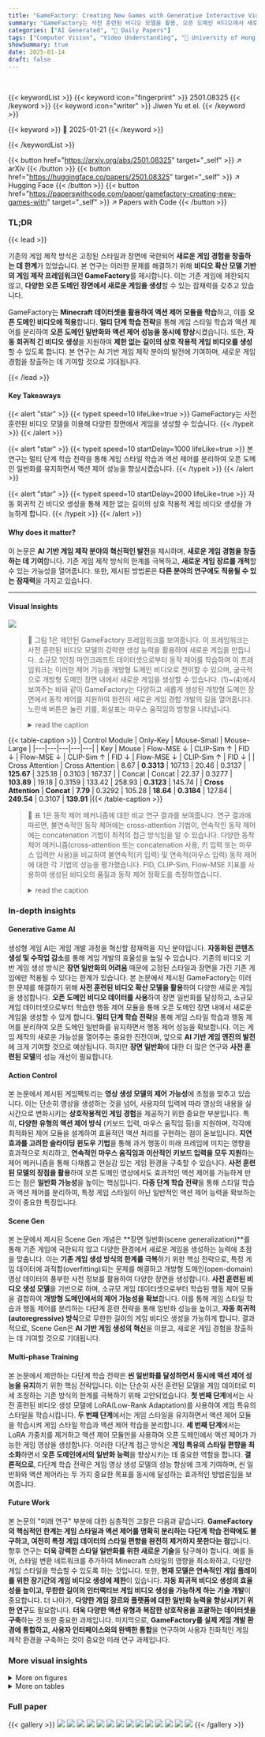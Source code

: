 ```yaml
---
title: "GameFactory: Creating New Games with Generative Interactive Videos"
summary: "GameFactory는 사전 훈련된 비디오 모델을 활용, 오픈 도메인 비디오에서 새로운 게임을 생성하는 프레임워크입니다."
categories: ["AI Generated", "🤗 Daily Papers"]
tags: ["Computer Vision", "Video Understanding", "🏢 University of Hong Kong",]
showSummary: true
date: 2025-01-14
draft: false
---
```


<br>

{{< keywordList >}}
{{< keyword icon="fingerprint" >}} 2501.08325 {{< /keyword >}}
{{< keyword icon="writer" >}} Jiwen Yu et el. {{< /keyword >}}
 
{{< keyword >}} 🤗 2025-01-21 {{< /keyword >}}
 
{{< /keywordList >}}

{{< button href="https://arxiv.org/abs/2501.08325" target="_self" >}}
↗ arXiv
{{< /button >}}
{{< button href="https://huggingface.co/papers/2501.08325" target="_self" >}}
↗ Hugging Face
{{< /button >}}
{{< button href="https://paperswithcode.com/paper/gamefactory-creating-new-games-with" target="_self" >}}
↗ Papers with Code
{{< /button >}}




### TL;DR


{{< lead >}}

기존의 게임 제작 방식은 고정된 스타일과 장면에 국한되어 **새로운 게임 경험을 창출하는 데 한계**가 있었습니다.  본 연구는 이러한 문제를 해결하기 위해 **비디오 확산 모델 기반의 게임 제작 프레임워크인 GameFactory**를 제시합니다.  이는 기존 게임에 제한되지 않고, **다양한 오픈 도메인 장면에서 새로운 게임을 생성**할 수 있는 잠재력을 갖추고 있습니다.

GameFactory는 **Minecraft 데이터셋을 활용하여 액션 제어 모듈을 학습**하고, 이를 **오픈 도메인 비디오에 적용**합니다.  **멀티 단계 학습 전략**을 통해 게임 스타일 학습과 액션 제어를 분리하여 **오픈 도메인 일반화와 액션 제어 성능을 동시에 향상**시켰습니다.  또한, **자동 회귀적 긴 비디오 생성**을 지원하여 **제한 없는 길이의 상호 작용적 게임 비디오를 생성**할 수 있도록 합니다.  본 연구는 AI 기반 게임 제작 분야의 발전에 기여하며, 새로운 게임 경험을 창출하는 데 기여할 것으로 기대됩니다.

{{< /lead >}}


#### Key Takeaways

{{< alert "star" >}}
{{< typeit speed=10 lifeLike=true >}} GameFactory는 사전 훈련된 비디오 모델을 이용해 다양한 장면에서 게임을 생성할 수 있습니다. {{< /typeit >}}
{{< /alert >}}

{{< alert "star" >}}
{{< typeit speed=10 startDelay=1000 lifeLike=true >}} 본 연구는 멀티 단계 학습 전략을 통해 게임 스타일 학습과 액션 제어를 분리하여 오픈 도메인 일반화를 유지하면서 액션 제어 성능을 향상시켰습니다. {{< /typeit >}}
{{< /alert >}}

{{< alert "star" >}}
{{< typeit speed=10 startDelay=2000 lifeLike=true >}} 자동 회귀적 긴 비디오 생성을 통해 제한 없는 길이의 상호 작용적 게임 비디오 생성을 가능하게 합니다. {{< /typeit >}}
{{< /alert >}}

#### Why does it matter?
이 논문은 **AI 기반 게임 제작 분야의 혁신적인 발전**을 제시하며, **새로운 게임 경험을 창출하는 데 기여**합니다. 기존 게임 제작 방식의 한계를 극복하고, **새로운 게임 장르를 개척**할 수 있는 가능성을 열어줍니다. 또한, 제시된 방법론은 **다른 분야의 연구에도 적용될 수 있는 잠재력**을 가지고 있습니다.

------
#### Visual Insights



![](https://arxiv.org/html/2501.08325/x3.png)

> 🔼 그림 1은 제안된 GameFactory 프레임워크를 보여줍니다. 이 프레임워크는 사전 훈련된 비디오 모델의 강력한 생성 능력을 활용하여 새로운 게임을 만듭니다. 소규모 1인칭 마인크래프트 데이터셋으로부터 동작 제어를 학습하여 이 프레임워크는 이러한 제어 기능을 개방형 도메인 비디오로 전이할 수 있으며, 궁극적으로 개방형 도메인 장면 내에서 새로운 게임을 생성할 수 있습니다. (1)~(4)에서 보여주는 바와 같이 GameFactory는 다양하고 새롭게 생성된 개방형 도메인 장면에서 동작 제어를 지원하여 완전히 새로운 게임 경험 개발의 길을 열어줍니다. 노란색 버튼은 눌린 키를, 화살표는 마우스 움직임의 방향을 나타냅니다.
> <details>
> <summary>read the caption</summary>
> Figure 1: We propose GameFactory, a framework that leverages the powerful generative capabilities of pre-trained video models for the creation of new games. By learning action control from a small-scale first-person Minecraft dataset, this framework can transfer these control abilities to open-domain videos, ultimately allowing the creation of new games within open-domain scenes. As illustrated in (1)-(4), GameFactory supports action control across diverse, newly generated scenes in open domains, paving the way for the development of entirely new game experiences. The yellow buttons indicate pressed keys, and the arrows represent the direction of mouse movements.
> </details>





{{< table-caption >}}
| Control Module | Only-Key | Mouse-Small | Mouse-Large |
|---|---|---|---|---|
| Key | Mouse | Flow-MSE ↓ | CLIP-Sim ↑ | FID ↓ | Flow-MSE ↓ | CLIP-Sim ↑ | FID ↓ | Flow-MSE ↓ | CLIP-Sim ↑ | FID ↓ |
| Cross Attention | Cross Attention | 8.67 | **0.3313** | 107.13 | 20.46 | 0.3137 | **125.67** | 325.18 | 0.3103 | 167.37 |
| Concat | Concat | 22.37 | 0.3277 | **103.89** | 19.18 | 0.3159 | 133.42 | 258.93 | **0.3123** | 145.74 |
| **Cross Attention** | **Concat** | **7.79** | 0.3292 | 105.28 | **18.64** | **0.3184** | 127.84 | **249.54** | 0.3107 | **139.91** |{{< /table-caption >}}

> 🔼 표 1은 동작 제어 메커니즘에 대한 비교 연구 결과를 보여줍니다.  연구 결과에 따르면,  불연속적인 동작 제어에는 cross-attention 기법이, 연속적인 동작 제어에는 concatenation 기법이 최적의 접근 방식임을 알 수 있습니다.  다양한 동작 제어 메커니즘(cross-attention 또는 concatenation 사용, 키 입력 또는 마우스 입력만 사용)을 비교하여 불연속적(키 입력) 및 연속적(마우스 입력) 동작 제어에 대한 각 기법의 성능을 평가했습니다.  FID, CLIP-Sim, Flow-MSE 지표를 사용하여 생성된 비디오의 품질과 동작 제어 정확도를 측정하였습니다.
> <details>
> <summary>read the caption</summary>
> Table 1: Results of the ablation study on action control mechanisms. The findings indicate that an optimal approach for the action control module is to use cross-attention for discrete action control and concatenation for continuous action control.
> </details>





### In-depth insights


#### Generative Game AI
생성형 게임 AI는 게임 개발 과정을 혁신할 잠재력을 지닌 분야입니다. **자동화된 콘텐츠 생성 및 수작업 감소**를 통해 게임 개발의 효율성을 높일 수 있습니다. 기존의 비디오 기반 게임 생성 방식은 **장면 일반화의 어려움** 때문에 고정된 스타일과 장면을 가진 기존 게임에만 적용될 수 있다는 한계가 있습니다.  본 논문에서 제시된 GameFactory는 이러한 문제를 해결하기 위해 **사전 훈련된 비디오 확산 모델을 활용**하여 다양한 새로운 게임을 생성합니다.  **오픈 도메인 비디오 데이터를 사용**하여 장면 일반화를 달성하고, 소규모 게임 데이터셋으로부터 학습한 행동 제어 모듈을 통해 오픈 도메인 장면 내에서 새로운 게임을 생성할 수 있게 합니다.  **멀티 단계 학습 전략**을 통해 게임 스타일 학습과 행동 제어를 분리하여 오픈 도메인 일반화를 유지하면서 행동 제어 성능을 확보합니다.  이는 게임 제작의 새로운 가능성을 열어주는 중요한 진전이며, 앞으로 **AI 기반 게임 엔진의 발전**에 크게 기여할 것으로 예상됩니다.  하지만 **장면 일반화**에 대한 더 많은 연구와 **사전 훈련된 모델**의 성능 개선이 필요합니다.

#### Action Control
본 논문에서 제시된 게임팩토리는 **영상 생성 모델의 제어 가능성**에 초점을 맞추고 있습니다.  이는 단순히 영상을 생성하는 것을 넘어, 사용자의 입력에 따라 영상의 내용을 실시간으로 변화시키는 **상호작용적인 게임 경험**을 제공하기 위한 중요한 부분입니다.  특히, **다양한 유형의 액션 제어 방식** (키보드 입력, 마우스 움직임 등)을 지원하며, 각각에 최적화된 제어 모듈을 설계하여 효율적인 액션 처리를 구현하는 점이 돋보입니다.  **지연 효과를 고려한 슬라이딩 윈도우 기법**을 통해 과거 행동이 미래 프레임에 미치는 영향을 효과적으로 처리하고, **연속적인 마우스 움직임과 이산적인 키보드 입력을 모두 지원**하는 제어 메커니즘을 통해 다채롭고 현실감 있는 게임 환경을 구축할 수 있습니다.  **사전 훈련된 모델의 장점을 활용**하여 오픈 도메인 영상에서도 효과적인 액션 제어를 가능하게 만드는 점은 **일반화 가능성**을 높이는 핵심입니다.  **다중 단계 학습 전략**을 통해 스타일 학습과 액션 제어를 분리하여, 특정 게임 스타일이 아닌 일반적인 액션 제어 능력을 확보하는 것이 중요한 특징입니다.

#### Scene Gen
본 논문에서 제시된 Scene Gen 개념은 **장면 일반화(scene generalization)**를 통해 기존 게임에 국한되지 않고 다양한 환경에서 새로운 게임을 생성하는 능력에 초점을 맞춥니다.  이는 **기존 게임 생성 방식의 한계를 극복**하기 위한 핵심 전략으로, 특정 게임 데이터에 과적합(overfitting)되는 문제를 해결하고 개방형 도메인(open-domain) 영상 데이터의 풍부한 사전 정보를 활용하여 다양한 장면을 생성합니다.  **사전 훈련된 비디오 생성 모델**을 기반으로 하며, 소규모 게임 데이터셋으로부터 학습된 행동 제어 모듈을 결합하여 **개방형 도메인에서의 제어 가능성을 확보**합니다.  이를 통해 게임 스타일 학습과 행동 제어를 분리하는 다단계 훈련 전략을 통해 일반화 성능을 높이고, **자동 회귀적(autoregressive) 방식**으로 무한한 길이의 게임 비디오 생성을 가능하게 합니다.  결과적으로, Scene Gen은 **AI 기반 게임 생성의 혁신**을 이끌고, 새로운 게임 경험을 창출하는 데 기여할 것으로 기대됩니다.

#### Multi-phase Training
본 논문에서 제안하는 다단계 학습 전략은 **씬 일반화를 달성하면서 동시에 액션 제어 성능을 유지**하기 위한 핵심 전략입니다. 이는 단순히 사전 훈련된 모델을 게임 데이터로 미세 조정하는 기존 방식의 한계를 극복하기 위해 고안되었습니다.  **첫 번째 단계**에서는 사전 훈련된 비디오 생성 모델에 LoRA(Low-Rank Adaptation)를 사용하여 게임 특유의 스타일을 학습시킵니다.  **두 번째 단계**에서는 게임 스타일을 유지하면서 액션 제어 모듈을 학습시켜 게임 스타일 학습과 액션 제어 학습을 분리합니다.  **세 번째 단계**에서는 LoRA 가중치를 제거하고 액션 제어 모듈만을 사용하여 오픈 도메인에서 액션 제어가 가능한 게임 영상을 생성합니다. 이러한 다단계 접근 방식은 **게임 특유의 스타일 편향을 최소화**하면서 **오픈 도메인에서의 일반화 능력**을 향상시키는 데 중요한 역할을 합니다.  **결론적으로**, 다단계 학습 전략은 게임 영상 생성 모델의 성능 향상에 크게 기여하며, 씬 일반화와 액션 제어라는 두 가지 중요한 목표를 동시에 달성하는 효과적인 방법론임을 보여줍니다.

#### Future Work
본 논문의 "미래 연구" 부분에 대한 심층적인 고찰은 다음과 같습니다. **GameFactory의 핵심적인 한계는 게임 스타일과 액션 제어를 명확히 분리하는 다단계 학습 전략에도 불구하고, 여전히 특정 게임 데이터의 스타일 편향을 완전히 제거하지 못한다는 점**입니다.  향후 연구는 **더욱 강력한 스타일 일반화를 위한 새로운 기술**을 탐구해야 합니다.  예를 들어, 스타일 변환 네트워크를 추가하여  Minecraft 스타일의 영향을 최소화하고,  다양한 게임 스타일을 학습할 수 있도록 하는 것입니다. 또한, **현재 모델은 연속적인 게임 플레이를 위한 장기간의 게임 비디오 생성에 제한**이 있습니다.  **자동 회귀적 비디오 생성의 효율성을 높이고, 무한한 길이의 인터랙티브 게임 비디오 생성을 가능하게 하는 기술 개발**이 중요합니다.  더 나아가, **다양한 게임 장르와 플랫폼에 대한 일반화 능력을 향상시키기 위한 연구**도 필요합니다.  **더욱 다양한 액션 유형과 복잡한 상호작용을 포괄하는 데이터셋을 구축**하는 것 또한 중요한 과제입니다.  마지막으로,  **GameFactory를 실제 게임 개발 환경에 통합하고, 사용자 인터페이스와의 완벽한 통합**을 연구하여 사용자 친화적인 게임 제작 환경을 구축하는 것이 중요한 미래 연구 과제입니다.


### More visual insights

<details>
<summary>More on figures
</summary>


![](https://arxiv.org/html/2501.08325/x4.png)

> 🔼 그림 2는 제안된 GameFactory의 개념도를 보여줍니다. GameFactory는 사전 훈련된 대규모 비디오 생성 모델을 기반으로 새로운 게임을 만드는 프레임워크입니다. 그림의 상단 파란색 부분은 사전 훈련된 모델이 개방형 도메인에서 생성 능력을 보이는 것을 나타내고, 하단 녹색 부분은 소량의 게임 데이터로 학습된 동작 제어 모듈을 추가하여 새로운 게임을 생성하는 과정을 보여줍니다.
> <details>
> <summary>read the caption</summary>
> Figure 2: A schematic of our GameFactory creating new games based on pre-trained large video generation models. The upper blue section shows the generative capabilities of the pre-trained model in an open-domain, while the lower green section demonstrates how the action control module, learned from a small amount of game data, can be plugged in to create new games.
> </details>



![](https://arxiv.org/html/2501.08325/x5.png)

> 🔼 그림 3은 비디오 확산 모델에 액션 제어 모듈을 통합하는 방법과 연속적인 마우스 신호 및 이산적인 키보드 신호에 대한 다양한 제어 메커니즘을 보여줍니다. (a)는 액션 제어 모듈이 비디오 확산 모델의 트랜스포머 블록에 통합되는 방식을 보여줍니다. (b)는 연속적인 마우스 신호와 이산적인 키보드 신호에 대한 서로 다른 제어 메커니즘을 보여줍니다. 자세한 내용은 3.3절을 참조하십시오. (c)는 시간적 압축(압축 비율 r=4)으로 인해 잠재 특징의 수가 액션 수와 달라 융합 과정에서 과립성 불일치가 발생하는 것을 보여줍니다. 그룹화는 이러한 시퀀스를 정렬하여 융합합니다. 또한, i번째 잠재 특징은 이전 창(창 크기 w=3) 내의 액션 그룹과 융합될 수 있으며, 이는 지연된 액션 효과(예: '점프' 키는 여러 후속 프레임에 영향을 미침)를 설명합니다.
> <details>
> <summary>read the caption</summary>
> Figure 3:  (a) Integration of Action Control Module into transformer blocks of the video diffusion model. (b) Different control mechanisms for continuous mouse signals and discrete keyboard signals (detailed analysis in Sec 3.3). (c) Due to temporal compression (compression ratio r=4𝑟4r=4italic_r = 4), the number of latent features differs from the number of actions, causing granularity mismatch during fusion. Grouping aligns these sequences for fusion. Additionally, the i𝑖iitalic_i-th latent feature can fuse with action groups within a previous window (window size w=3𝑤3w=3italic_w = 3), accounting for delayed action effects (e.g., ‘jump’ key affects several subsequent frames).
> </details>



![](https://arxiv.org/html/2501.08325/x6.png)

> 🔼 그림 4는 비디오 게임 생성에서 스타일 편향 문제를 보여줍니다. Minecraft 데이터로 학습된 모델은 Minecraft 고유의 픽셀 블록 스타일을 상속하여 원래 파라미터와 도메인 격차를 만듭니다. 이러한 문제는 특수한 훈련 전략을 통해 액션 제어 학습과 데이터 스타일 학습을 분리해야 함을 시사합니다.
> <details>
> <summary>read the caption</summary>
> Figure 4:  Style bias in video game generation. The model tuned on Minecraft data inherits its distinctive pixelated block style, creating a domain gap from the original parameters. This motivates decoupling action control learning from data style learning through specialized training strategies.
> </details>



![](https://arxiv.org/html/2501.08325/x7.png)

> 🔼 그림 5는 GameFactory의 다단계 학습 전략을 보여줍니다. 먼저, 대규모 개방형 도메인 비디오 데이터로 비디오 생성 모델을 사전 훈련합니다 (Phase #0).  다음으로, 게임 비디오 데이터를 사용하여 LoRA를 미세 조정하여 게임 특유의 스타일을 학습합니다 (Phase #1). 이후, 다른 매개변수를 고정하고 액션 제어 모듈을 훈련하여 스타일과 독립적인 액션 제어를 수행합니다 (Phase #2). 마지막으로, Phase #0에서 얻은 개방형 도메인 기능을 유지하면서 Phase #3에서 액션 제어가 가능한 개방형 도메인 생성을 위한 추론을 수행합니다.  스타일 학습과 액션 제어를 분리하여 Phase #0의 개방형 도메인 기능을 보존하고 Phase #3에서 일반화를 가능하게 합니다.
> <details>
> <summary>read the caption</summary>
> Figure 5:  Phase #0: pretraining a video generation model on open-domain data. Phase #1: finetuning with LoRA for game video data. Phase #2: training the action control module while fixing other parameters. Phase #3: inference for action-controlled open-domain generation. To decouple style learning from action control, Phase #1 learns game-specific style while Phase #2 focuses on style-independent action control. This design preserves the open-domain capabilities from Phase #0, enabling generalization in Phase #3.
> </details>



![](https://arxiv.org/html/2501.08325/x8.png)

> 🔼 그림 6은 자기 회귀적 비디오 생성 과정을 보여줍니다. 0부터 k까지의 프레임은 조건부 프레임으로 사용되고, 나머지 N-k 프레임은 예측을 위해 사용됩니다. k값은 무작위로 선택됩니다. (a) 학습 단계에서는 예측된 프레임의 노이즈에만 초점을 맞춰 손실을 계산하고 최적화합니다. (b) 추론 단계에서는 모델이 반복적으로 최근 k+1개의 프레임을 조건으로 사용하여 N-k개의 새로운 프레임을 생성하여 자기 회귀적 생성을 가능하게 합니다.
> <details>
> <summary>read the caption</summary>
> Figure 6:  Illustration of autoregressive video generation. The frames from index 00 to k𝑘kitalic_k serve as conditional frames, while the remaining N−k𝑁𝑘N-kitalic_N - italic_k frames are for prediction, with k𝑘kitalic_k randomly selected. (a) Training stage: Loss computation and optimization focus only on the noise of predicted frames. (b) Inference stage: The model iteratively selects the latest k+1𝑘1k+1italic_k + 1 frames as conditions to generate N−k𝑁𝑘N-kitalic_N - italic_k new frames, enabling autoregressive generation.
> </details>



![](https://arxiv.org/html/2501.08325/x9.png)

> 🔼 그림 7은 Minecraft 환경에서 모델의 동작 제어 성능을 보여줍니다. 모델은 WASD 키와 마우스 기반의 yaw 및 pitch 제어를 포함한 기본적인 단위 동작들을 성공적으로 학습했습니다.  더 나아가, 이러한 단위 동작들을 결합하여 더욱 복잡한 움직임을 수행할 수 있습니다.  각 비디오 프레임 아래의 텍스트는 모델에 제공된 프롬프트가 아니라 해당 콘텐츠에 대한 설명입니다.
> <details>
> <summary>read the caption</summary>
> Figure 7: Demonstration of action control capabilities in the Minecraft domain. The model has successfully learned basic atomic actions (WASD keys) and mouse-based yaw and pitch controls. Additionally, it can combine these atomic actions to execute more complex movements. Note that the text below each video frame is a descriptive label of the content, not a text prompt provided to the model.
> </details>



![](https://arxiv.org/html/2501.08325/x10.png)

> 🔼 그림 8은 Minecraft 게임 내비게이션에서 가장 흔한 상호 작용 중 하나인 충돌에 대한 학습된 반응을 보여줍니다. 각 비디오 프레임 아래의 텍스트는 모델에 제공된 텍스트 프롬프트가 아니라 콘텐츠에 대한 설명 레이블임을 유의해야 합니다.  비디오는 에이전트가 장애물에 접근하고 충돌을 감지하여 멈추는 과정을 보여주며, 모델이 Minecraft 환경 내에서 물리적 상호 작용을 이해하고 반응하는 능력을 시각적으로 보여줍니다.
> <details>
> <summary>read the caption</summary>
> Figure 8: Demonstration of the learned response to collision, one of the most common interactions in Minecraft navigation. Note that the text below each video frame is a descriptive label of the content, not a text prompt provided to the model.
> </details>



![](https://arxiv.org/html/2501.08325/x11.png)

> 🔼 그림 9는 제안된 모델이 레이싱 게임이라는 다른 유형의 게임으로 일반화될 수 있음을 보여줍니다. 흥미롭게도, Minecraft에서 학습된 방향 제어(yaw control)가 레이싱 게임의 조향 제어(steering control)로 매끄럽게 전이되는 반면, 뒤로, 왼쪽, 오른쪽으로 이동하거나 피치 각도를 조정하는 것과 같은 관련 없는 동작들은 자동으로 줄어듭니다. 이는 모델이 게임 유형에 관계없이 특정 동작 제어에 대한 지식을 일반화할 수 있음을 시사합니다.
> <details>
> <summary>read the caption</summary>
> Figure 9: Our model demonstrates the ability to generalize to a different game type, a racing game. Interestingly, the yaw control learned in Minecraft seamlessly transfers to steering control in the racing game, while unrelated actions, such as moving backward, left, or right, and pitch angle adjustments, automatically diminish.
> </details>



![](https://arxiv.org/html/2501.08325/x12.png)

> 🔼 이 그림은 논문의 GF-Minecraft 데이터셋에 대한 설명 부분에 포함되어 있습니다.  그림은 Minecraft 게임 영상의 한 장면을 보여주며, 영상에 대한 텍스트 주석이 어떻게 생성되었는지 보여주는 예시입니다.  붉은색 볼드체로 강조 표시된 단어들은 MiniCPM이라는 다중 모드 대규모 언어 모델을 사용하여 생성된 자동 주석의 일부입니다.  이 그림을 통해 연구자들은 자동 주석 생성 과정을 설명하고, 데이터셋에 포함된 비주얼 정보와 텍스트 정보의 연관성을 보여줍니다.  즉, 게임 영상의 시각적 내용을 정확하게 설명하는 텍스트 주석이 생성되었음을 시각적으로 보여줍니다.
> <details>
> <summary>read the caption</summary>
> Figure 10: An example of video clip annotation, where words describing scenes and objects are highlighted in red and bolded.
> </details>



![](https://arxiv.org/html/2501.08325/x13.png)

> 🔼 그림 11은 키 입력 제어 성능에 대한 정성적 비교를 보여줍니다.  개별 키 입력 신호 처리에서 cross-attention이 concatenation보다 훨씬 우수한 성능을 보이는 반면, concatenation은 키 입력에 반응하지 못하는 경우가 있음을 알 수 있습니다. 노란색 버튼은 눌린 키를 나타냅니다.  즉, 불연속적인 키 입력에 대해서는 cross-attention 방식이 더 효과적이라는 것을 보여줍니다.
> <details>
> <summary>read the caption</summary>
> Figure 11: Qualitative comparison of key input control performance. It can be observed that cross-attention significantly outperforms concatenation in handling discrete key input signals, while concatenation may fail to respond to the key input. The yellow buttons indicate pressed keys.
> </details>



</details>




<details>
<summary>More on tables
</summary>


{{< table-caption >}}
| Behavior | Control Signal | Action Interface |
|---|---|---|
| forward | W key | Interface<sub>1</sub> |
| back | S key | Interface<sub>1</sub> |
| left | A key | Interface<sub>2</sub> |
| right | D key | Interface<sub>2</sub> |
| jump | space key | Interface<sub>3</sub> |
| sneak | shift key | Interface<sub>3</sub> |
| sprint | ctrl key | Interface<sub>3</sub> |
| vertical perspective movement | mouse movement(yaw) | Interface<sub>4</sub> |
| horizontal perspective movement | mouse movement(pitch) | Interface<sub>5</sub> |{{< /table-caption >}}
> 🔼 표 2는 Minecraft 게임 환경에서 사용된 행동 공간에 대한 세부 정보를 보여줍니다.  '제어 신호(Control Signal)' 열은 학습 목적으로 사용된 원시 입력 신호를 나타내고, '행동 인터페이스(Action Interface)' 열은 MineDojo 플랫폼에서 이러한 신호를 실행 가능한 명령으로 매핑하는 인터페이스를 나타냅니다.  각 행은 특정 행동(예: 앞으로 이동, 뒤로 이동 등), 해당 행동에 해당하는 제어 신호(키 입력 또는 마우스 움직임) 및 MineDojo 인터페이스를 보여줍니다. 이 표는 모델이 학습에 사용한 행동과 MineDojo 시뮬레이션 환경과의 연결 관계를 명확히 설명합니다.
> <details>
> <summary>read the caption</summary>
> Table 2: Details of Action Space. The term Control Signal refers to the raw input signals utilized for training purposes, while the Action Interface represents the corresponding interface in the MineDojo platform that maps these input signals to actionable commands.
> </details>

{{< table-caption >}}
| Method | Domain | Flow-MSE ↓ | Domain-Sim ↑ | CLIP-Sim ↑ | FID ↓ |
|---|---|---|---|---|---| 
| Multi-Phase Training | Minecraft | **43.48** | - | - | - |
| Multi-Phase Training | Open-Domain | 54.13 | **0.7565** | **0.3181** | **121.18** |
| One-Phase Training | Open-Domain | 76.02 | 0.7345 | 0.3111 | 167.79 |{{< /table-caption >}}
> 🔼 표 3은 GameFactory 모델의 씬 일반화 성능을 평가한 정량적 결과를 보여줍니다.  다중 단계 학습 전략과 단일 단계 학습 전략을 사용하여 생성된 오픈 도메인 비디오와 마인크래프트 비디오의 Flow-MSE, Domain-Sim, CLIP-Sim, FID 값을 비교 분석하여 모델의 일반화 성능과 품질을 평가합니다. 특히, 다중 단계 학습 전략이 오픈 도메인 씬에서 더 나은 액션 제어 성능과 도메인 유사성을 보이는지 확인합니다.
> <details>
> <summary>read the caption</summary>
> Table 3: Quantitative results of evaluation on scene generalization.
> </details>

</details>




### Full paper

{{< gallery >}}
<img src="paper_images/1.png" class="grid-w50 md:grid-w33 xl:grid-w25" />
<img src="paper_images/2.png" class="grid-w50 md:grid-w33 xl:grid-w25" />
<img src="paper_images/3.png" class="grid-w50 md:grid-w33 xl:grid-w25" />
<img src="paper_images/4.png" class="grid-w50 md:grid-w33 xl:grid-w25" />
<img src="paper_images/5.png" class="grid-w50 md:grid-w33 xl:grid-w25" />
<img src="paper_images/6.png" class="grid-w50 md:grid-w33 xl:grid-w25" />
<img src="paper_images/7.png" class="grid-w50 md:grid-w33 xl:grid-w25" />
<img src="paper_images/8.png" class="grid-w50 md:grid-w33 xl:grid-w25" />
<img src="paper_images/9.png" class="grid-w50 md:grid-w33 xl:grid-w25" />
<img src="paper_images/10.png" class="grid-w50 md:grid-w33 xl:grid-w25" />
<img src="paper_images/11.png" class="grid-w50 md:grid-w33 xl:grid-w25" />
<img src="paper_images/12.png" class="grid-w50 md:grid-w33 xl:grid-w25" />
<img src="paper_images/13.png" class="grid-w50 md:grid-w33 xl:grid-w25" />
<img src="paper_images/14.png" class="grid-w50 md:grid-w33 xl:grid-w25" />
{{< /gallery >}}